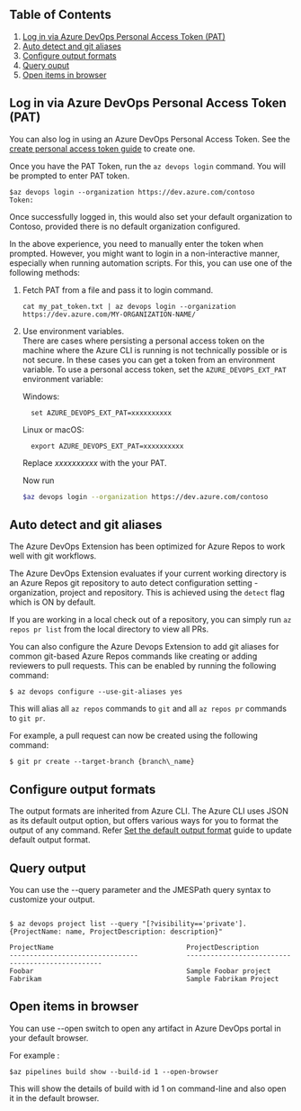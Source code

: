 ## Table of Contents
1. [Log in via Azure DevOps Personal Access Token (PAT)](samples.md#log-in-via-azure-devops-personal-access-token-pat)
2. [Auto detect and git aliases](samples.md#auto-detect-and-git-aliases)
3. [Configure output formats](samples.md#configure-output-formats)
4. [Query ouput](samples.md#query-output)
4. [Open items in browser](samples.md#open-items-in-browser)

## Log in via Azure DevOps Personal Access Token (PAT)
You can also log in using an Azure DevOps Personal Access Token. See the [create personal access token guide](https://docs.microsoft.com/en-us/azure/devops/organizations/accounts/use-personal-access-tokens-to-authenticate?view=vsts#create-personal-access-tokens-to-authenticate-access) to create one. 

Once you have the PAT Token, run the `az devops login` command. You will be prompted to enter PAT token.
```
$az devops login --organization https://dev.azure.com/contoso
Token:
```
Once successfully logged in, this would also set your default organization to Contoso, provided there is no default organization configured. 

In the above experience, you need to manually enter the token when prompted. However, you might want to login in a non-interactive manner, especially when running automation scripts. For this, you can use one of the following methods:

1. Fetch PAT from a file and pass it to login command.
    ```
    cat my_pat_token.txt | az devops login --organization https://dev.azure.com/MY-ORGANIZATION-NAME/
    ```
2. Use environment variables.  
There are cases where persisting a personal access token on the machine where the Azure CLI is running is not technically possible or is not secure. In these cases you can get a token from an environment variable.
To use a personal access token, set the `AZURE_DEVOPS_EXT_PAT` environment variable:

    Windows:
    ```
      set AZURE_DEVOPS_EXT_PAT=xxxxxxxxxx
    ```
    Linux or macOS:
    ```
      export AZURE_DEVOPS_EXT_PAT=xxxxxxxxxx
    ```
    Replace *xxxxxxxxxx* with the your PAT.

    Now run
    ```bash
    $az devops login --organization https://dev.azure.com/contoso
    ```
## Auto detect and git aliases
The Azure DevOps Extension has been optimized for Azure Repos to work well with git workflows. 

The Azure DevOps Extension evaluates if your current working directory is an Azure Repos git repository to auto detect configuration setting - organization, project and repository. This is achieved using the `detect` flag which is ON by default. 

If you are working in a local check out of a repository, you can simply run `az repos pr list` from the local directory to view all PRs.

You can also configure the Azure Devops Extension to add git aliases for common git-based Azure Repos commands like creating or adding reviewers to pull requests. This can be enabled by running the following command:

```
$ az devops configure --use-git-aliases yes
```
This will alias all `az repos` commands to `git` and all `az repos pr` commands to `git pr`.

For example, a pull request can now be created using the following command:
```
$ git pr create --target-branch {branch\_name}
```

## Configure output formats

The output formats are inherited from Azure CLI. The Azure CLI uses JSON as its default output option, but offers various ways for you to format the output of any command.  Refer [Set the default output format](https://docs.microsoft.com/cli/azure/format-output-azure-cli?view=azure-cli-latest#set-the-default-output-format) guide to update default output format.

## Query output
You can use the --query parameter and the JMESPath query syntax to customize your output.

```

$ az devops project list --query "[?visibility=='private'].{ProjectName: name, ProjectDescription: description}"
```
```
ProjectName                                 ProjectDescription
--------------------------------            -------------------------------------------------
Foobar                                      Sample Foobar project
Fabrikam                                    Sample Fabrikam Project
```

## Open items in browser

You can use --open switch to open any artifact in Azure DevOps portal in your default browser.

For example :
```
$az pipelines build show --build-id 1 --open-browser 
```
This will show the details of build with id 1 on command-line and also open it in the default browser.
